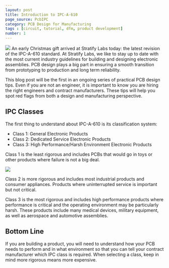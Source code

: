 ```yaml
---
layout: post
title: Introduction to IPC-A-610
page_source: PcbIPC
category: PCB Design for Manufacturing
tags : [circuit, tutorial, dfm, product development]
number: 1
---
```


<img class="post_image" src="{{ BASE_PATH }}/images/ipc-intro.png" />
An early Christmas gift arrived at Stratify Labs today: the latest revision of the IPC-A-610 standard. At Stratify Labs, we like to stay up to  date with the most current industry guidelines for building and designing electronic assemblies. PCB design plays a big part in ensuring a smooth transition from prototyping to production and long term reliability.

This blog post will be the first in an ongoing series of practical PCB design tips. Even if you are not an engineer, it is important to know you are hiring the right engineers and contract manufacturers. These tips will help you spot red flags from both a design and manufacturing perspective.

## IPC Classes

The first thing to understand about IPC-A-610 is its classification system:

- Class 1: General Electronic Products
- Class 2: Dedicated Service Electronic Products
- Class 3: High Performance/Harsh Environment Electronic Products

Class 1 is the least rigorous and includes PCBs that would go in toys or other products where failure is not a big deal.

<img class="post_image" src="{{ BASE_PATH }}/images/ipc-class-2.png" />

Class 2 is more rigorous and includes most industrial products and consumer appliances. Products where uninterrupted service is important but not critical.

Class 3 is the most rigorous and includes high performance products where performance is critical and the operating environment may be particularly harsh. These products include many medical devices, military equipment, as well as aerospace and automotive assemblies.

## Bottom Line

If you are building a product, you will need to understand how your PCB needs to perform and in what environment so that you can tell your contract manufacturer which IPC class is required. When selecting a class, keep in mind  more rigorous means more expensive.
